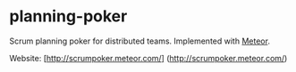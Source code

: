 planning-poker
==============

Scrum planning poker for distributed teams. Implemented with [Meteor](https://www.meteor.com).

Website: [http://scrumpoker.meteor.com/] (http://scrumpoker.meteor.com/)
